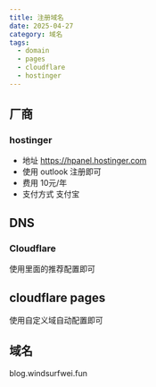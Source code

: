 ```yaml
---
title: 注册域名
date: 2025-04-27
category: 域名
tags:
  - domain
  - pages
  - cloudflare
  - hostinger
---
```


## 厂商

### hostinger

- 地址 https://hpanel.hostinger.com
- 使用 outlook 注册即可
- 费用 10元/年
- 支付方式 支付宝

## DNS

### Cloudflare

使用里面的推荐配置即可

## cloudflare pages

使用自定义域自动配置即可

## 域名

blog.windsurfwei.fun
